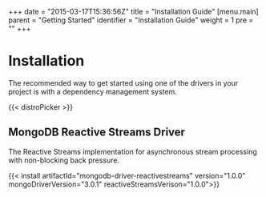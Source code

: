 +++
date = "2015-03-17T15:36:56Z"
title = "Installation Guide"
[menu.main]
  parent = "Getting Started"
  identifier = "Installation Guide"
  weight = 1
  pre = "<i class='fa'></i>"
+++

# Installation

The recommended way to get started using one of the drivers in your project is with a dependency management system.

{{< distroPicker >}}

## MongoDB Reactive Streams Driver
The Reactive Streams implementation for asynchronous stream processing with non-blocking back pressure.

{{< install artifactId="mongodb-driver-reactivestreams" version="1.0.0" mongoDriverVersion="3.0.1" reactiveStreamsVerison="1.0.0">}}
